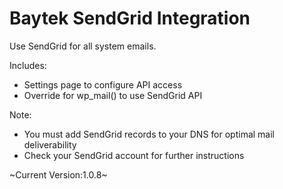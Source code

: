 # Baytek SendGrid Integration
Use SendGrid for all system emails.

Includes:
* Settings page to configure API access
* Override for wp_mail() to use SendGrid API

Note:
* You must add SendGrid records to your DNS for optimal mail deliverability
* Check your SendGrid account for further instructions

~Current Version:1.0.8~